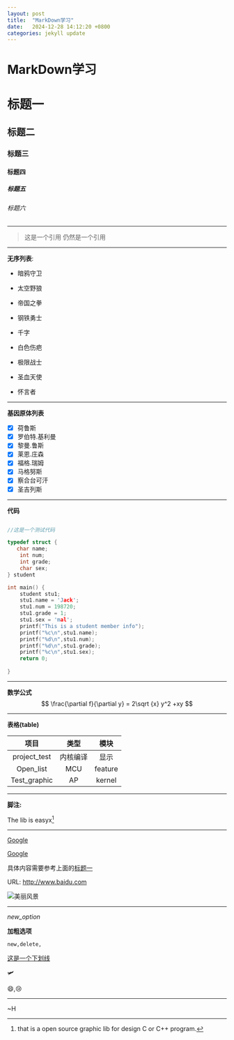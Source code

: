 ```yaml
---
layout: post
title:  "MarkDown学习"
date:   2024-12-28 14:12:20 +0800
categories: jekyll update
---
```






# **MarkDown学习**

# 标题一



## 标题二
### 标题三
#### 标题四

##### 标题五

###### 标题六

---

> 这是一个引用
> 仍然是一个引用



---

**无序列表**:

- 暗鸦守卫

- 太空野狼 

- 帝国之拳

- 钢铁勇士

- 千字

- 白色伤疤

- 极限战士

- 圣血天使 

*  怀言者

---

**基因原体列表**

- [x] 荷鲁斯
- [x] 罗伯特.基利曼
- [x] 黎曼.鲁斯
- [x] 莱恩.庄森
- [x] 福格.瑞姆
- [x] 马格努斯
- [x] 察合台可汗
- [x] 圣吉列斯

---

**代码**

````c++

//这是一个测试代码

typedef struct {
   char name;
    int num;
    int grade;
    char sex;
} student

int main() {
    student stu1;
    stu1.name = 'Jack';
    stu1.num = 198720;
    stu1.grade = 1;
    stu1.sex = 'mal';
    printf("This is a student member info");
    printf("%c\n",stu1.name);
    printf("%d\n",stu1.num);
    printf("%d\n",stu1.grade);
    printf("%c\n",stu1.sex);
    return 0;
    
}
````

---

**数学公式**
$$
\frac{\partial f}{\partial y} = 2\sqrt {x} y^2 +xy
$$

---

**表格(table)**

| 项目                  | 类型 | 模块 |
|:---:|:--:|:----:|
|project_test|内核编译|显示|
| Open_list | MCU  | feature |
|Test_graphic|AP|kernel|

---

**脚注:**

The lib is easyx[^easyx]

[^easyx]:that is a open source graphic lib for design C or C++ program.

---

[Google](Google.com"一个世界知名搜索引擎")

[Google][id]

[id]:google.com"一个世界的知名公司"

具体内容需要参考上面的[标题一](#标题一)

URL: http://www.baidu.com

![美丽风景](C:\Users\cz\OneDrive\图片\本机照片\景色1.jpg)

---

*new_option*

**加粗选项**

`new,delete,`

<u>这是一个下划线</u>

:small_airplane:

:smile:,:cry:

---

~H









